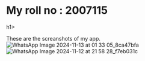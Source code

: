 <h1>My roll no : 2007115</h1>h1>

These are the screanshots of my app.
![WhatsApp Image 2024-11-13 at 01 33 05_8ca47bfa](https://github.com/user-attachments/assets/1ccb46db-4749-418d-839f-669095c26c36)
![WhatsApp Image 2024-11-12 at 21 58 28_f7eb031c](https://github.com/user-attachments/assets/3a4f0680-fc38-45e0-b735-8c1356a61b43)
